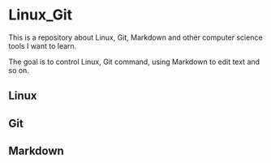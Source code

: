 # Linux_Git
This is a repository about Linux, Git, Markdown and other computer science tools I want to learn.

The goal is to control Linux, Git command, using Markdown to edit text and so on.


## Linux

## Git


## Markdown
